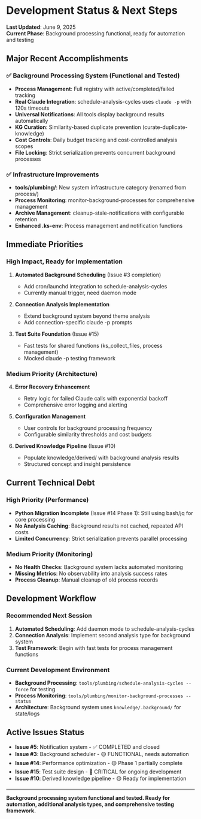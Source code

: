 # Development Status & Next Steps

**Last Updated**: June 9, 2025  
**Current Phase**: Background processing functional, ready for automation and testing

## Major Recent Accomplishments

### ✅ Background Processing System (Functional and Tested)
- **Process Management**: Full registry with active/completed/failed tracking
- **Real Claude Integration**: schedule-analysis-cycles uses `claude -p` with 120s timeouts  
- **Universal Notifications**: All tools display background results automatically
- **KG Curation**: Similarity-based duplicate prevention (curate-duplicate-knowledge)
- **Cost Controls**: Daily budget tracking and cost-controlled analysis scopes
- **File Locking**: Strict serialization prevents concurrent background processes

### ✅ Infrastructure Improvements  
- **tools/plumbing/**: New system infrastructure category (renamed from process/)
- **Process Monitoring**: monitor-background-processes for comprehensive management
- **Archive Management**: cleanup-stale-notifications with configurable retention
- **Enhanced .ks-env**: Process management and notification functions

## Immediate Priorities

### High Impact, Ready for Implementation
1. **Automated Background Scheduling** (Issue #3 completion)
   - Add cron/launchd integration to schedule-analysis-cycles
   - Currently manual trigger, need daemon mode

2. **Connection Analysis Implementation** 
   - Extend background system beyond theme analysis
   - Add connection-specific claude -p prompts

3. **Test Suite Foundation** (Issue #15)
   - Fast tests for shared functions (ks_collect_files, process management)
   - Mocked claude -p testing framework

### Medium Priority (Architecture)
4. **Error Recovery Enhancement**
   - Retry logic for failed Claude calls with exponential backoff
   - Comprehensive error logging and alerting

5. **Configuration Management**
   - User controls for background processing frequency
   - Configurable similarity thresholds and cost budgets

6. **Derived Knowledge Pipeline** (Issue #10)
   - Populate knowledge/derived/ with background analysis results
   - Structured concept and insight persistence

## Current Technical Debt

### High Priority (Performance)
- **Python Migration Incomplete** (Issue #14 Phase 1): Still using bash/jq for core processing
- **No Analysis Caching**: Background results not cached, repeated API costs
- **Limited Concurrency**: Strict serialization prevents parallel processing

### Medium Priority (Monitoring)
- **No Health Checks**: Background system lacks automated monitoring
- **Missing Metrics**: No observability into analysis success rates
- **Process Cleanup**: Manual cleanup of old process records

## Development Workflow

### Recommended Next Session
1. **Automated Scheduling**: Add daemon mode to schedule-analysis-cycles
2. **Connection Analysis**: Implement second analysis type for background system  
3. **Test Framework**: Begin with fast tests for process management functions

### Current Development Environment
- **Background Processing**: `tools/plumbing/schedule-analysis-cycles --force` for testing
- **Process Monitoring**: `tools/plumbing/monitor-background-processes --status`
- **Architecture**: Background system uses `knowledge/.background/` for state/logs

## Active Issues Status

- **Issue #5**: Notification system - ✅ COMPLETED and closed
- **Issue #3**: Background scheduler - 🟡 FUNCTIONAL, needs automation
- **Issue #14**: Performance optimization - 🟡 Phase 1 partially complete
- **Issue #15**: Test suite design - 🔴 CRITICAL for ongoing development
- **Issue #10**: Derived knowledge pipeline - 🟡 Ready for implementation

---

**Background processing system functional and tested. Ready for automation, additional analysis types, and comprehensive testing framework.**